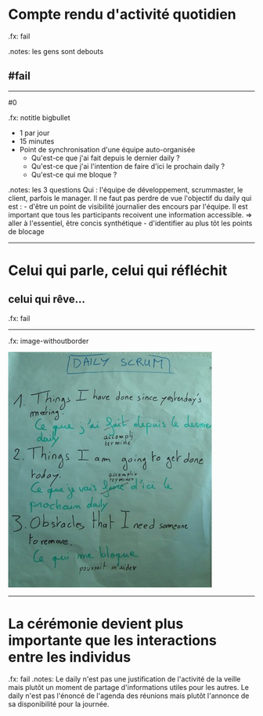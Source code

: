 # Compte rendu d'activité quotidien

.fx: fail

.notes: les gens sont debouts

## #fail

---

#0

.fx: notitle bigbullet

* 1 par jour
* 15 minutes
* Point de synchronisation d'une équipe auto-organisée
	* Qu'est-ce que j'ai fait depuis le dernier daily ?
	* Qu'est-ce que j'ai l'intention de faire d'ici le prochain daily ?
	* Qu'est-ce qui me bloque ?

.notes: les 3 questions Qui : l'équipe de développement, scrummaster, le client, parfois le manager. Il ne faut pas perdre de vue l'objectif du daily qui est : - d'être un point de visibilité journalier des encours par l'équipe.  Il est important que tous les participants recoivent une information accessible. => aller à l'essentiel, être concis synthétique - d'identifier au plus tôt les points de blocage


---

# Celui qui parle, celui qui réfléchit
## celui qui rêve...
.fx: fail

---
.fx: image-withoutborder

![ce que j'ai terminé hier, ce que je vais terminé aujourd'hui, ce qui me bloque](images/daily-small.jpg)

---
# La cérémonie devient plus importante que les interactions entre les individus

.fx: fail
.notes: Le daily n'est pas une justification de l'activité de la veille mais plutôt un moment de partage d'informations utiles pour les autres. Le daily n'est pas l'énoncé de l'agenda des réunions mais plutôt l'annonce de sa disponibilité pour la journée. 


